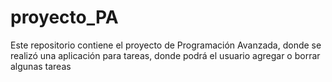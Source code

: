 # proyecto_PA
Este repositorio contiene el proyecto de Programación Avanzada, donde se realizó una aplicación para tareas, donde podrá el usuario agregar o borrar algunas tareas 
